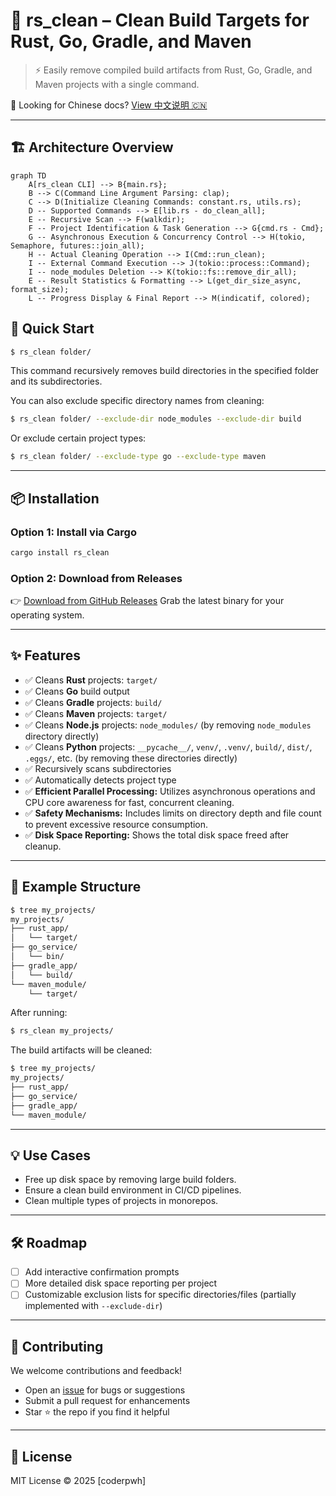 # 🧹 rs_clean – Clean Build Targets for Rust, Go, Gradle, and Maven

> ⚡ Easily remove compiled build artifacts from Rust, Go, Gradle, and Maven projects with a single command.

📘 Looking for Chinese docs? [View 中文说明 🇨🇳](./README_zh.md)


---

## 🏗️ Architecture Overview

```mermaid
graph TD
    A[rs_clean CLI] --> B{main.rs};
    B --> C(Command Line Argument Parsing: clap);
    C --> D(Initialize Cleaning Commands: constant.rs, utils.rs);
    D -- Supported Commands --> E[lib.rs - do_clean_all];
    E -- Recursive Scan --> F(walkdir);
    F -- Project Identification & Task Generation --> G{cmd.rs - Cmd};
    G -- Asynchronous Execution & Concurrency Control --> H(tokio, Semaphore, futures::join_all);
    H -- Actual Cleaning Operation --> I(Cmd::run_clean);
    I -- External Command Execution --> J(tokio::process::Command);
    I -- node_modules Deletion --> K(tokio::fs::remove_dir_all);
    E -- Result Statistics & Formatting --> L(get_dir_size_async, format_size);
    L -- Progress Display & Final Report --> M(indicatif, colored);
```

## 🚀 Quick Start

```bash
$ rs_clean folder/
````

This command recursively removes build directories in the specified folder and its subdirectories.

You can also exclude specific directory names from cleaning:
```bash
$ rs_clean folder/ --exclude-dir node_modules --exclude-dir build
```
Or exclude certain project types:
```bash
$ rs_clean folder/ --exclude-type go --exclude-type maven
```

---

## 📦 Installation

### Option 1: Install via Cargo

```bash
cargo install rs_clean
```

### Option 2: Download from Releases

👉 [Download from GitHub Releases](https://github.com/pwh-pwh/rs_clean/releases)
Grab the latest binary for your operating system.

---

## ✨ Features

* ✅ Cleans **Rust** projects: `target/`
* ✅ Cleans **Go** build output
* ✅ Cleans **Gradle** projects: `build/`
* ✅ Cleans **Maven** projects: `target/`
* ✅ Cleans **Node.js** projects: `node_modules/` (by removing `node_modules` directory directly)
* ✅ Cleans **Python** projects: `__pycache__/`, `venv/`, `.venv/`, `build/`, `dist/`, `.eggs/`, etc. (by removing these directories directly)
* ✅ Recursively scans subdirectories
* ✅ Automatically detects project type
* ✅ **Efficient Parallel Processing:** Utilizes asynchronous operations and CPU core awareness for fast, concurrent cleaning.
* ✅ **Safety Mechanisms:** Includes limits on directory depth and file count to prevent excessive resource consumption.
* ✅ **Disk Space Reporting:** Shows the total disk space freed after cleanup.

---

## 📂 Example Structure

```bash
$ tree my_projects/
my_projects/
├── rust_app/
│   └── target/
├── go_service/
│   └── bin/
├── gradle_app/
│   └── build/
└── maven_module/
    └── target/
```

After running:

```bash
$ rs_clean my_projects/
```

The build artifacts will be cleaned:

```bash
$ tree my_projects/
my_projects/
├── rust_app/
├── go_service/
├── gradle_app/
└── maven_module/
```

---

## 💡 Use Cases

* Free up disk space by removing large build folders.
* Ensure a clean build environment in CI/CD pipelines.
* Clean multiple types of projects in monorepos.

---

## 🛠 Roadmap

* [ ] Add interactive confirmation prompts
* [ ] More detailed disk space reporting per project
* [ ] Customizable exclusion lists for specific directories/files (partially implemented with `--exclude-dir`)

---

## 🤝 Contributing

We welcome contributions and feedback!

* Open an [issue](https://github.com/pwh-pwh/rs_clean/issues) for bugs or suggestions
* Submit a pull request for enhancements
* Star ⭐ the repo if you find it helpful

---

## 📄 License

MIT License © 2025 \[coderpwh]
